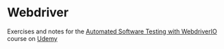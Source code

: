 # Webdriver

Exercises and notes for the [Automated Software Testing with WebdriverIO](https://elifesciences.udemy.com/course/automated-software-testing-with-webdriverio) course on [Udemy](https://elifesciences.udemy.com)
